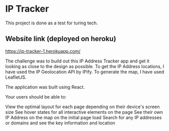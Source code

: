 # IP Tracker
This project is done as a test for turing tech.

## Website link (deployed on heroku)
https://ip-tracker-1.herokuapp.com/

The challenge was to build out this IP Address Tracker app and get it looking as close to the design as possible. To get the IP Address locations, I have used the IP Geolocation API by IPify. To generate the map, I have used LeafletJS.

The application was built using React.

Your users should be able to:

View the optimal layout for each page depending on their device's screen size
See hover states for all interactive elements on the page
See their own IP Address on the map on the initial page load
Search for any IP addresses or domains and see the key information and location

